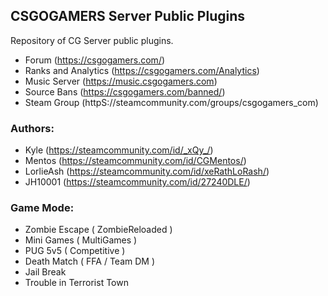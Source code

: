 CSGOGAMERS Server Public Plugins
---


Repository of CG Server public plugins.


- Forum (https://csgogamers.com/)
- Ranks and Analytics (https://csgogamers.com/Analytics) 
- Music Server (https://music.csgogamers.com)
- Source Bans (https://csgogamers.com/banned/)
- Steam Group (httpS://steamcommunity.com/groups/csgogamers_com)




### Authors:
- Kyle (https://steamcommunity.com/id/_xQy_/)
- Mentos (https://steamcommunity.com/id/CGMentos/)
- LorlieAsh (https://steamcommunity.com/id/xeRathLoRash/)
- JH10001 (https://steamcommunity.com/id/27240DLE/)




### Game Mode:
- Zombie Escape ( ZombieReloaded )
- Mini Games ( MultiGames )
- PUG 5v5 ( Competitive )
- Death Match ( FFA / Team DM )
- Jail Break
- Trouble in Terrorist Town
